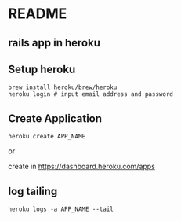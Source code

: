# README

## rails app in heroku

## Setup heroku

```
brew install heroku/brew/heroku
heroku login # input email address and password
```

## Create Application

```
heroku create APP_NAME
```

or

create in https://dashboard.heroku.com/apps

## log tailing

```
heroku logs -a APP_NAME --tail
```

